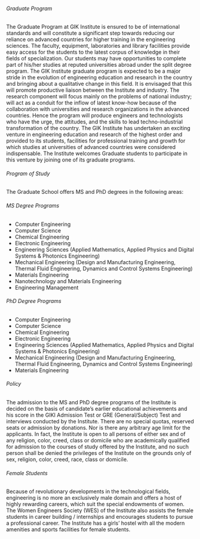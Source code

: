 ###### Graduate Program
The Graduate Program at GIK Institute is ensured to be of international standards and will constitute a significant step towards reducing our reliance on advanced countries for higher training in the engineering sciences. The faculty, equipment, laboratories and library facilities provide easy access for the students to the latest corpus of knowledge in their fields of specialization. Our students may have opportunities to complete part of his/her studies at reputed universities abroad under the split degree program.
The GIK Institute graduate program is expected to be a major stride in the evolution of engineering education and research in the country and bringing about a qualitative change in this field. It is envisaged that this will promote productive liaison between the Institute and industry. The research component will focus mainly on the problems of national industry; will act as a conduit for the inflow of latest know-how because of the collaboration with universities and research organizations in the advanced countries. Hence the program will produce engineers and technologists who have the urge, the attitudes, and the skills to lead techno-industrial transformation of the country.
The GIK Institute has undertaken an exciting venture in engineering education and research of the highest order and provided to its students, facilities for professional training and growth for which studies at universities of advanced countries were considered indispensable. The Institute welcomes Graduate students to participate in this venture by joining one of its graduate programs. 
###### Program of Study
The Graduate School offers MS and PhD degrees in the following areas:
###### MS Degree Programs
  * Computer Engineering
  * Computer Science
  * Chemical Engineering
  * Electronic Engineering
  * Engineering Sciences (Applied Mathematics, Applied Physics and Digital Systems & Photonics Engineering)
  * Mechanical Engineering (Design and Manufacturing Engineering, Thermal Fluid Engineering, Dynamics and Control Systems Engineering)
  * Materials Engineering
  * Nanotechnology and Materials Engineering
  * Engineering Management 


###### PhD Degree Programs
  * Computer Engineering
  * Computer Science
  * Chemical Engineering
  * Electronic Engineering
  * Engineering Sciences (Applied Mathematics, Applied Physics and Digital Systems & Photonics Engineering)
  * Mechanical Engineering (Design and Manufacturing Engineering, Thermal Fluid Engineering, Dynamics and Control Systems Engineering)
  * Materials Engineering


###### Policy
The admission to the MS and PhD degree programs of the Institute is decided on the basis of candidate’s earlier educational achievements and his score in the GIKI Admission Test or GRE (General/Subject) Test and interviews conducted by the Institute. There are no special quotas, reserved seats or admission by donations. Nor is there any arbitrary age limit for the applicants. In fact, the Institute is open to all persons of either sex and of any religion, color, creed, class or domicile who are academically qualified for admission to the courses of study offered by the Institute, and no such person shall be denied the privileges of the Institute on the grounds only of sex, religion, color, creed, race, class or domicile.
###### Female Students
Because of revolutionary developments in the technological fields, engineering is no more an exclusively male domain and offers a host of highly rewarding careers, which suit the special endowments of women. The Women Engineers Society (WES) of the Institute also assists the female students in career building / internships and encourages students to pursue a professional career. The Institute has a girls’ hostel with all the modern amenities and sports facilities for female students. 
